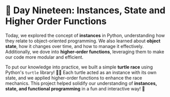# 🎯 Day Nineteen: Instances, State and Higher Order Functions

Today, we explored the concept of **instances** in Python, understanding how they relate to object-oriented programming. We also learned about **object state**, how it changes over time, and how to manage it effectively. Additionally, we dove into **higher-order functions**, leveraging them to make our code more modular and efficient.

To put our knowledge into practice, we built a simple **turtle race** using Python's ```turtle``` library! 🐢🏁 Each turtle acted as an instance with its own state, and we applied higher-order functions to enhance the race mechanics. This project helped solidify our understanding of **instances, state, and functional programming** in a fun and interactive way! 🚀